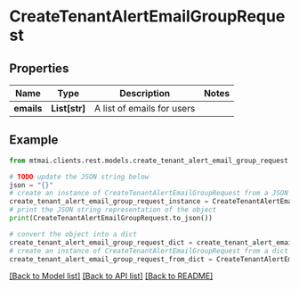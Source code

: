 # CreateTenantAlertEmailGroupRequest


## Properties

Name | Type | Description | Notes
------------ | ------------- | ------------- | -------------
**emails** | **List[str]** | A list of emails for users | 

## Example

```python
from mtmai.clients.rest.models.create_tenant_alert_email_group_request import CreateTenantAlertEmailGroupRequest

# TODO update the JSON string below
json = "{}"
# create an instance of CreateTenantAlertEmailGroupRequest from a JSON string
create_tenant_alert_email_group_request_instance = CreateTenantAlertEmailGroupRequest.from_json(json)
# print the JSON string representation of the object
print(CreateTenantAlertEmailGroupRequest.to_json())

# convert the object into a dict
create_tenant_alert_email_group_request_dict = create_tenant_alert_email_group_request_instance.to_dict()
# create an instance of CreateTenantAlertEmailGroupRequest from a dict
create_tenant_alert_email_group_request_from_dict = CreateTenantAlertEmailGroupRequest.from_dict(create_tenant_alert_email_group_request_dict)
```
[[Back to Model list]](../README.md#documentation-for-models) [[Back to API list]](../README.md#documentation-for-api-endpoints) [[Back to README]](../README.md)


